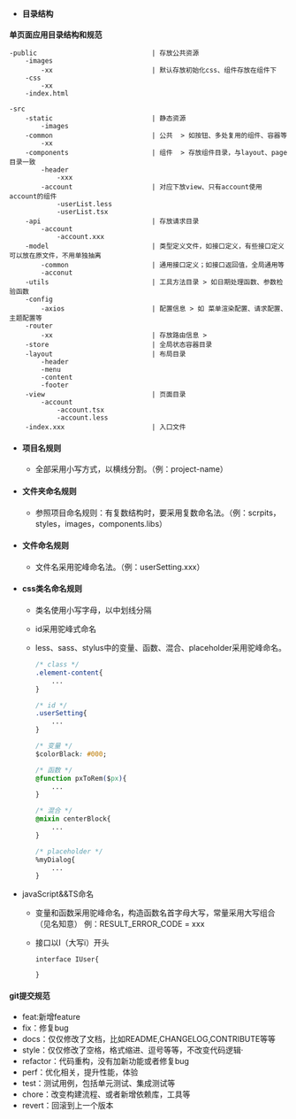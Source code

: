 - #### 目录结构



**单页面应用目录结构和规范**

```
-public								| 存放公共资源
	-images										
		-xx							| 默认存放初始化css、组件存放在组件下
	-css
		-xx						
	-index.html
	
-src							
	-static							| 静态资源
		-images						
	-common							| 公共  > 如按钮、多处复用的组件、容器等
		-xx		
	-components						| 组件  > 存放组件目录，与layout、page目录一致
		-header
			-xxx
		-account					| 对应下放view、只有account使用account的组件
			-userList.less
			-userList.tsx
	-api							| 存放请求目录
		-account
			-account.xxx
	-model							| 类型定义文件，如接口定义，有些接口定义可以放在原文件，不用单独抽离
		-common						| 通用接口定义；如接口返回值，全局通用等
		-acconut
	-utils							| 工具方法目录 > 如日期处理函数、参数检验函数
	-config
		-axios						| 配置信息 > 如 菜单渲染配置、请求配置、主题配置等
	-router
		-xx							| 存放路由信息 >
	-store							| 全局状态容器目录
	-layout							| 布局目录
		-header
		-menu
		-content
		-footer
	-view							| 页面目录
		-account
			-account.tsx
			-account.less
	-index.xxx						| 入口文件
```

- #### 项目名规则

  - 全部采用小写方式，以横线分割。（例：project-name）

- #### 文件夹命名规则

  - ​	参照项目命名规则：有复数结构时，要采用复数命名法。（例：scrpits，styles，images，components.libs）

- #### 文件命名规则

  - 文件名采用驼峰命名法。（例：userSetting.xxx）

- #### css类名命名规则

  - 类名使用小写字母，以中划线分隔

  - id采用驼峰式命名

  - less、sass、stylus中的变量、函数、混合、placeholder采用驼峰命名。

    ```css
    /* class */
    .element-content{
    	...
    }
    
    /* id */
    .userSetting{
    	...
    }
    
    /* 变量 */
    $colorBlack: #000;
    
    /* 函数 */
    @function pxToRem($px){
    	...
    }
    
    /* 混合 */
    @mixin centerBlock{
    	...
    }
    
    /* placeholder */
    %myDialog{
    	...
    }
    
    ```

- javaScript&&TS命名

  - ​	变量和函数采用驼峰命名，构造函数名首字母大写，常量采用大写组合（见名知意） 例：RESULT_ERROR_CODE = xxx

  - 接口以I（大写i）开头

    ```tsx
    interface IUser{
    	
    }
    ```

    

#### git提交规范

- feat:新增feature
- fix：修复bug
- docs：仅仅修改了文档，比如README,CHANGELOG,CONTRIBUTE等等
- style：仅仅修改了空格，格式缩进、逗号等等，不改变代码逻辑·
- refactor：代码重构，没有加新功能或者修复bug
- perf：优化相关，提升性能，体验
- test：测试用例，包括单元测试、集成测试等
- chore：改变构建流程、或者新增依赖库，工具等
- revert：回滚到上一个版本